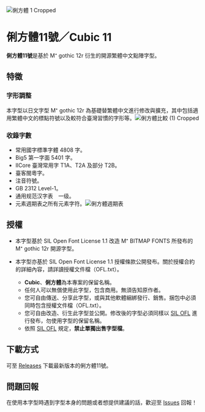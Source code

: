 ![俐方體 1 Cropped](https://user-images.githubusercontent.com/98224334/150672562-738b36e4-35c1-40b4-a2e5-f14f28e7d4cb.png)

# 俐方體11號／Cubic 11

**俐方體11號**是基於 M⁺ gothic 12r 衍生的開源繁體中文點陣字型。

## 特徵

### 字形調整

本字型以日文字型 M⁺ gothic 12r 為基礎替繁體中文進行修改與擴充，其中包括適用繁體中文的標點符號以及較符合臺灣習慣的字形等。![俐方體比較 (1) Cropped](https://user-images.githubusercontent.com/98224334/150676673-273f8c82-b9f4-4a76-ad97-5528c99905f6.png)

### 收錄字數

- 常用國字標準字體 4808 字。
- Big5 第一字面 5401 字。
- IICore 臺灣常用字 T1A、T2A 及部分 T2B。
- 臺客閩粵字。
- 注音符號。
- GB 2312 Level-1。
- 通用规范汉字表　一级。
- 元素週期表之所有元素字符。![俐方體週期表](https://user-images.githubusercontent.com/98224334/150678697-5067e177-3d7b-4c97-80dc-eb56020b54c4.png)

## 授權

- 本字型基於 SIL Open Font License 1.1 改造 M⁺ BITMAP FONTS 所發布的 M⁺ gothic 12r 開源字型。

- 本字型亦基於 SIL Open Font License 1.1 授權條款公開發布。關於授權合約的詳細內容，請詳讀授權文件檔（OFL.txt）。

  - **Cubic**、**俐方體**為本專案的保留名稱。
  - 任何人可以無償使用此字型，包含商用。無須告知原作者。
  - 您可自由傳送、分享此字型，或與其他軟體綑綁發行、銷售。捆包中必須同時包含授權文件檔（OFL.txt）。
  - 您可自由改造、衍生此字型並公開。修改後的字型必須同樣以 [SIL OFL](https://scripts.sil.org/OFL) 進行發布，勿使用字型的保留名稱。
  - 依照 [SIL OFL](https://scripts.sil.org/OFL) 規定，**禁止單獨出售字型檔**。

## 下載方式

可至 [Releases](https://github.com/ACh-K/Cubic-11/releases) 下載最新版本的俐方體11號。

## 問題回報

在使用本字型時遇到字型本身的問題或者想提供建議的話，歡迎至 [Issues](https://github.com/ACh-K/Cubic-11/issues) 回報！
